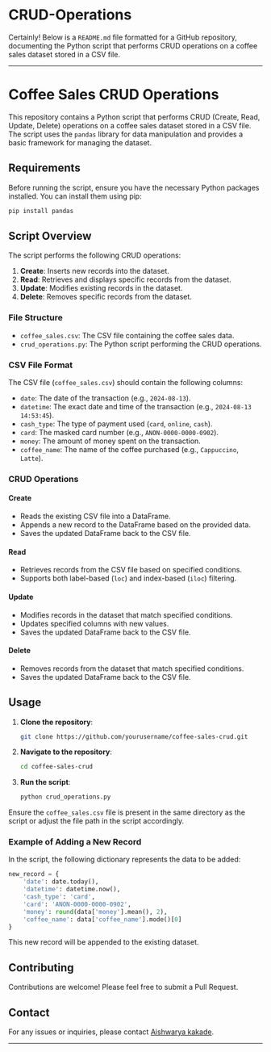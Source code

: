 # CRUD-Operations
Certainly! Below is a `README.md` file formatted for a GitHub repository, documenting the Python script that performs CRUD operations on a coffee sales dataset stored in a CSV file.

---

# Coffee Sales CRUD Operations

This repository contains a Python script that performs CRUD (Create, Read, Update, Delete) operations on a coffee sales dataset stored in a CSV file. The script uses the `pandas` library for data manipulation and provides a basic framework for managing the dataset.

## Requirements

Before running the script, ensure you have the necessary Python packages installed. You can install them using pip:

```bash
pip install pandas
```

## Script Overview

The script performs the following CRUD operations:

1. **Create**: Inserts new records into the dataset.
2. **Read**: Retrieves and displays specific records from the dataset.
3. **Update**: Modifies existing records in the dataset.
4. **Delete**: Removes specific records from the dataset.

### File Structure

- `coffee_sales.csv`: The CSV file containing the coffee sales data.
- `crud_operations.py`: The Python script performing the CRUD operations.

### CSV File Format

The CSV file (`coffee_sales.csv`) should contain the following columns:

- `date`: The date of the transaction (e.g., `2024-08-13`).
- `datetime`: The exact date and time of the transaction (e.g., `2024-08-13 14:53:45`).
- `cash_type`: The type of payment used (`card`, `online`, `cash`).
- `card`: The masked card number (e.g., `ANON-0000-0000-0902`).
- `money`: The amount of money spent on the transaction.
- `coffee_name`: The name of the coffee purchased (e.g., `Cappuccino`, `Latte`).

### CRUD Operations

#### Create

- Reads the existing CSV file into a DataFrame.
- Appends a new record to the DataFrame based on the provided data.
- Saves the updated DataFrame back to the CSV file.

#### Read

- Retrieves records from the CSV file based on specified conditions.
- Supports both label-based (`loc`) and index-based (`iloc`) filtering.

#### Update

- Modifies records in the dataset that match specified conditions.
- Updates specified columns with new values.
- Saves the updated DataFrame back to the CSV file.

#### Delete

- Removes records from the dataset that match specified conditions.
- Saves the updated DataFrame back to the CSV file.

## Usage

1. **Clone the repository**:
    ```bash
    git clone https://github.com/yourusername/coffee-sales-crud.git
    ```

2. **Navigate to the repository**:
    ```bash
    cd coffee-sales-crud
    ```

3. **Run the script**:
    ```bash
    python crud_operations.py
    ```

Ensure the `coffee_sales.csv` file is present in the same directory as the script or adjust the file path in the script accordingly.

### Example of Adding a New Record

In the script, the following dictionary represents the data to be added:

```python
new_record = {
    'date': date.today(),
    'datetime': datetime.now(),
    'cash_type': 'card',
    'card': 'ANON-0000-0000-0902',
    'money': round(data['money'].mean(), 2),
    'coffee_name': data['coffee_name'].mode()[0]
}
```

This new record will be appended to the existing dataset.

## Contributing

Contributions are welcome! Please feel free to submit a Pull Request.

## Contact

For any issues or inquiries, please contact [Aishwarya kakade](aishwarya04kakade@gmail.com).

---
